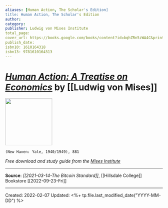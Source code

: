 ```yaml
---
aliases: [Human Action, The Scholar's Edition]
title: Human Action, The Scholar's Edition
author: 
category: 
publisher: Ludwig von Mises Institute
total_page: 
cover_url: https://books.google.com/books/content?id=bqhZRn5zWA4C&printsec=frontcover&img=1&zoom=1&edge=curl&source=gbs_api
publish_date: 
isbn10: 1610164318
isbn13: 9781610164313
---
```

# [*Human Action: A Treatise on Economics*](https://mises.org/library/human-action-0) by [[Ludwig von Mises]]

<img src="https://cdn.mises.org/styles/slideshow/s3/static-page/img/Human%20Action_PB_2009_bookstore.jpg?itok=2T8oDKS6" width=150>

`(New Haven: Yale, 1940/1949), 881`

*Free download and study guide from the [Mises Institute](https://mises.org/library/human-action-0)*

--- 
**Source**: *[[2021-03-14-The Bitcoin Standard]]*, [[Hillsdale College]] Bookstore [[2022-09-23-Fri]]


---
Created: 2022-02-07
Updated: <%+ tp.file.last_modified_date("YYYY-MM-DD") %>


